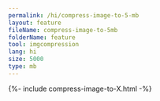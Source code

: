 ```yaml
---
permalink: /hi/compress-image-to-5-mb
layout: feature
fileName: compress-image-to-5mb
folderName: feature
tool: imgcompression
lang: hi
size: 5000
type: mb
---
```


{%- include compress-image-to-X.html -%}
